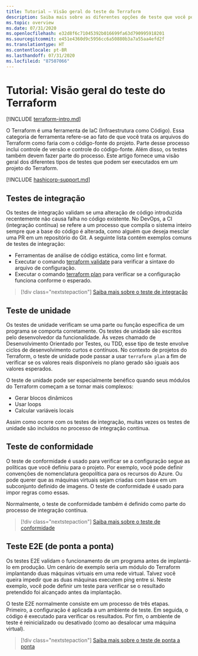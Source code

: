 ```yaml
---
title: Tutorial – Visão geral do teste do Terraform
description: Saiba mais sobre as diferentes opções de teste que você pode configurar para validar projetos do Terraform.
ms.topic: overview
ms.date: 07/31/2020
ms.openlocfilehash: e32d8f6c71045392b016699fa63d790995918201
ms.sourcegitcommit: e451e4360d9c5956cc6a50880b3a7a55aa4efd2f
ms.translationtype: HT
ms.contentlocale: pt-BR
ms.lasthandoff: 07/31/2020
ms.locfileid: "87507066"
---
```

# <a name="tutorial-terraform-testing-overview"></a>Tutorial: Visão geral do teste do Terraform

[!INCLUDE [terraform-intro.md](includes/terraform-intro.md)]

O Terraform é uma ferramenta de IaC (Infraestrutura como Código). Essa categoria de ferramenta refere-se ao fato de que você trata os arquivos do Terraform como faria com o código-fonte do projeto. Parte desse processo inclui controle de versão e controle do código-fonte. Além disso, os testes também devem fazer parte do processo. Este artigo fornece uma visão geral dos diferentes tipos de testes que podem ser executados em um projeto do Terraform.

[!INCLUDE [hashicorp-support.md](includes/hashicorp-support.md)]

## <a name="integration-testing"></a>Testes de integração

Os testes de integração validam se uma alteração de código introduzida recentemente não causa falha no código existente. No DevOps, a CI (integração contínua) se refere a um processo que compila o sistema inteiro sempre que a base do código é alterada, como alguém que deseja mesclar uma PR em um repositório do Git. A seguinte lista contém exemplos comuns de testes de integração:

- Ferramentas de análise de código estática, como lint e format.
- Executar o comando [terraform validate](https://www.terraform.io/docs/commands/validate.html) para verificar a sintaxe do arquivo de configuração.
- Executar o comando [terraform plan](https://www.terraform.io/docs/commands/validate.html) para verificar se a configuração funciona conforme o esperado.

> [!div class="nextstepaction"]
> [Saiba mais sobre o teste de integração](best-practices-integration-testing.md)

## <a name="unit-testing"></a>Teste de unidade

Os testes de unidade verificam se uma parte ou função específica de um programa se comporta corretamente. Os testes de unidade são escritos pelo desenvolvedor da funcionalidade. Às vezes chamado de Desenvolvimento Orientado por Testes, ou TDD, esse tipo de teste envolve ciclos de desenvolvimento curtos e contínuos. No contexto de projetos do Terraform, o teste de unidade pode passar a usar `terraform plan` a fim de verificar se os valores reais disponíveis no plano gerado são iguais aos valores esperados. 

O teste de unidade pode ser especialmente benéfico quando seus módulos do Terraform começam a se tornar mais complexos:

- Gerar blocos dinâmicos
- Usar loops
- Calcular variáveis locais

Assim como ocorre com os testes de integração, muitas vezes os testes de unidade são incluídos no processo de integração contínua.

## <a name="compliance-testing"></a>Teste de conformidade

O teste de conformidade é usado para verificar se a configuração segue as políticas que você definiu para o projeto. Por exemplo, você pode definir convenções de nomenclatura geopolítica para os recursos do Azure. Ou pode querer que as máquinas virtuais sejam criadas com base em um subconjunto definido de imagens. O teste de conformidade é usado para impor regras como essas.

Normalmente, o teste de conformidade também é definido como parte do processo de integração contínua.

> [!div class="nextstepaction"]
> [Saiba mais sobre o teste de conformidade](best-practices-compliance-testing.md)

## <a name="end-to-end-e2e-testing"></a>Teste E2E (de ponta a ponta)

Os testes E2E validam o funcionamento de um programa antes de implantá-lo em produção. Um cenário de exemplo seria um módulo do Terraform implantando duas máquinas virtuais em uma rede virtual. Talvez você queira impedir que as duas máquinas executem ping entre si. Neste exemplo, você pode definir um teste para verificar se o resultado pretendido foi alcançado antes da implantação.

O teste E2E normalmente consiste em um processo de três etapas. Primeiro, a configuração é aplicada a um ambiente de teste. Em seguida, o código é executado para verificar os resultados. Por fim, o ambiente de teste é reinicializado ou desativado (como ao desalocar uma máquina virtual).

> [!div class="nextstepaction"]
> [Saiba mais sobre o teste de ponta a ponta](best-practices-end-to-end-testing.md)